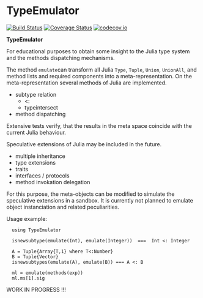 # TypeEmulator

[![Build Status](https://travis-ci.org/KlausC/TypeEmulator.jl.svg?branch=master)](https://travis-ci.org/KlausC/TypeEmulator.jl)
[![Coverage Status](https://coveralls.io/repos/KlausC/TypeEmulator.jl/badge.svg?branch=master&service=github)](https://coveralls.io/github/KlausC/TypeEmulator.jl?branch=master)
[![codecov.io](http://codecov.io/github/KlausC/TypeEmulator.jl/coverage.svg?branch=master)](http://codecov.io/github/KlausC/TypeEmulator.jl?branch=master)

**TypeEmulator**

For educational purposes to obtain some insight to the Julia type system and the methods dispatching mechanisms.

 The method `emulate`can transform all Julia `Type`, `Tuple`, `Union`, `UnionAll`, and method lists and required components into a meta-representation. On the meta-representation several methods of Julia are implemented.
 
- subtype relation 
  - <:
  - typeintersect
- method dispatching

Extensive tests verify, that the results in the meta space coincide with the current Julia behaviour.

Speculative extensions of Julia may be included in the future.
- multiple inheritance
- type extensions
- traits
- interfaces / protocols
- method invokation delegation

For this purpose, the meta-objects can be modified to simulate the speculative extensions in a sandbox.
It is currently not planned to emulate object instanciation and related peculiarities.

Usage example:

```
  using TypeEmulator
  
  isnewsubtype(emulate(Int), emulate(Integer))  ===  Int <: Integer
  
  A = Tuple{Array{T,1} where T<:Number}
  B = Tuple{Vector}
  isnewsubtypes(emulate(A), emulate(B)) === A <: B
  
  ml = emulate(methods(exp))
  ml.ms[1].sig
```

WORK IN PROGRESS !!!

